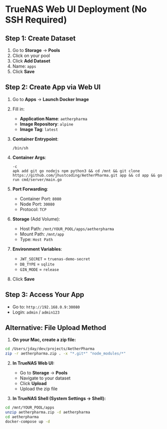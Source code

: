 # TrueNAS Web UI Deployment (No SSH Required)

## Step 1: Create Dataset
1. Go to **Storage** → **Pools**
2. Click on your pool
3. Click **Add Dataset**
4. Name: `apps`
5. Click **Save**

## Step 2: Create App via Web UI
1. Go to **Apps** → **Launch Docker Image**
2. Fill in:
   - **Application Name**: `aetherpharma`
   - **Image Repository**: `alpine`
   - **Image Tag**: `latest`

3. **Container Entrypoint**:
   ```
   /bin/sh
   ```

4. **Container Args**:
   ```
   -c
   apk add git go nodejs npm python3 && cd /mnt && git clone https://github.com/jhustcoding/AetherPharma.git app && cd app && go run cmd/server/main.go
   ```

5. **Port Forwarding**:
   - Container Port: `8080`
   - Node Port: `30080`
   - Protocol: `TCP`

6. **Storage** (Add Volume):
   - Host Path: `/mnt/YOUR_POOL/apps/aetherpharma`
   - Mount Path: `/mnt/app`
   - Type: `Host Path`

7. **Environment Variables**:
   - `JWT_SECRET` = `truenas-demo-secret`
   - `DB_TYPE` = `sqlite`
   - `GIN_MODE` = `release`

8. Click **Save**

## Step 3: Access Your App
- Go to: `http://192.168.0.9:30080`
- Login: `admin` / `admin123`

## Alternative: File Upload Method

1. **On your Mac, create a zip file:**
```bash
cd /Users/jday/dev/projects/AetherPharma
zip -r aetherpharma.zip . -x "*.git*" "node_modules/*"
```

2. **In TrueNAS Web UI:**
   - Go to **Storage** → **Pools**
   - Navigate to your dataset
   - Click **Upload**
   - Upload the zip file

3. **In TrueNAS Shell (System Settings → Shell):**
```bash
cd /mnt/YOUR_POOL/apps
unzip aetherpharma.zip -d aetherpharma
cd aetherpharma
docker-compose up -d
```